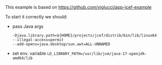 This example is based on https://github.com/viglucci/app-jcef-example 

To start it correctly we should:
- pass Java args
    ```
    -Djava.library.path=${HOME}/projects/jcef/distrib/bin/lib/linux64
    --illegal-access=permit 
    --add-opens=java.desktop/sun.awt=ALL-UNNAMED
  ```
- set env. variable
    ```LD_LIBRARY_PATH=/usr/lib/jvm/java-17-openjdk-amd64/lib```